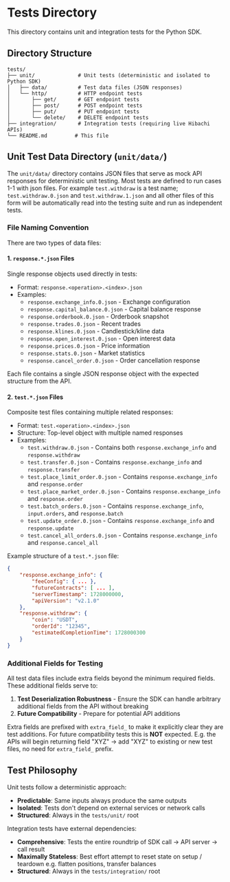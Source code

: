 # Tests Directory

This directory contains unit and integration tests for the Python SDK.

## Directory Structure

```
tests/
├── unit/              # Unit tests (deterministic and isolated to Python SDK)
│   ├── data/          # Test data files (JSON responses)
│   └── http/          # HTTP endpoint tests
│       ├── get/       # GET endpoint tests
│       ├── post/      # POST endpoint tests
│       ├── put/       # PUT endpoint tests
│       └── delete/    # DELETE endpoint tests
├── integration/       # Integration tests (requiring live Hibachi APIs)
└── README.md         # This file
```

## Unit Test Data Directory (`unit/data/`)

The `unit/data/` directory contains JSON files that serve as mock API responses for deterministic unit testing. Most tests are defined to run cases 1-1 with json files. For example `test.withdraw` is a test name; `test.withdraw.0.json` and `test.withdraw.1.json` and all other files of this form will be automatically read into the testing suite and run as independent tests.

### File Naming Convention

There are two types of data files:

#### 1. `response.*.json` Files
Single response objects used directly in tests:
- Format: `response.<operation>.<index>.json`
- Examples:
  - `response.exchange_info.0.json` - Exchange configuration
  - `response.capital_balance.0.json` - Capital balance response
  - `response.orderbook.0.json` - Orderbook snapshot
  - `response.trades.0.json` - Recent trades
  - `response.klines.0.json` - Candlestick/kline data
  - `response.open_interest.0.json` - Open interest data
  - `response.prices.0.json` - Price information
  - `response.stats.0.json` - Market statistics
  - `response.cancel_order.0.json` - Order cancellation response

Each file contains a single JSON response object with the expected structure from the API.

#### 2. `test.*.json` Files
Composite test files containing multiple related responses:
- Format: `test.<operation>.<index>.json`
- Structure: Top-level object with multiple named responses
- Examples:
  - `test.withdraw.0.json` - Contains both `response.exchange_info` and `response.withdraw`
  - `test.transfer.0.json` - Contains `response.exchange_info` and `response.transfer`
  - `test.place_limit_order.0.json` - Contains `response.exchange_info` and `response.order`
  - `test.place_market_order.0.json` - Contains `response.exchange_info` and `response.order`
  - `test.batch_orders.0.json` - Contains `response.exchange_info`, `input.orders`, and `response.batch`
  - `test.update_order.0.json` - Contains `response.exchange_info` and `response.update`
  - `test.cancel_all_orders.0.json` - Contains `response.exchange_info` and `response.cancel_all`

Example structure of a `test.*.json` file:
```json
{
    "response.exchange_info": {
        "feeConfig": { ... },
        "futureContracts": [ ... ],
        "serverTimestamp": 1728000000,
        "apiVersion": "v2.1.0"
    },
    "response.withdraw": {
        "coin": "USDT",
        "orderId": "12345",
        "estimatedCompletionTime": 1728000300
    }
}
```

### Additional Fields for Testing

All test data files include extra fields beyond the minimum required fields. These additional fields serve to:

1. **Test Deserialization Robustness** - Ensure the SDK can handle arbitrary additional fields from the API without breaking
2. **Future Compatibility** - Prepare for potential API additions

Extra fields are prefixed with `extra_field_` to make it explicitly clear they are test additions. For future compatibility tests this is **NOT** expected. E.g. the APIs will begin returning field "XYZ" -> add "XYZ" to existing or new test files, no need for `extra_field_` prefix.

## Test Philosophy

Unit tests follow a deterministic approach:
- **Predictable**: Same inputs always produce the same outputs
- **Isolated**: Tests don't depend on external services or network calls
- **Structured**: Always in the `tests/unit/` root

Integration tests have external dependencies:
- **Comprehensive**: Tests the entire roundtrip of SDK call -> API server -> call result
- **Maximally Stateless**: Best effort attempt to reset state on setup / teardown e.g. flatten positions, transfer balances
- **Structured**: Always in the `tests/integration/` root
